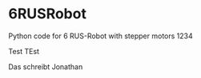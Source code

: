 # 6RUSRobot
Python code for 6 RUS-Robot with stepper motors 
1234

Test TEst


Das schreibt Jonathan